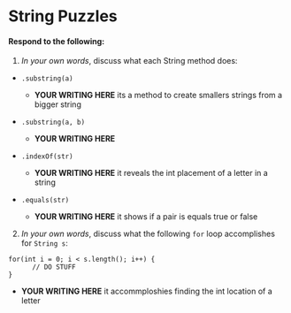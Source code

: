 # String Puzzles
#### Respond to the following:

1. *In your own words*, discuss what each String method does:
  * `.substring(a)`
    * **YOUR WRITING HERE**
its a method to create smallers strings from a bigger string 
  * `.substring(a, b)`
    * **YOUR WRITING HERE**

  * `.indexOf(str)`
    * **YOUR WRITING HERE**
it reveals the int placement of a letter in a string
  * `.equals(str)`
    * **YOUR WRITING HERE**
it shows if a pair is equals true or false

2. *In your own words*, discuss what the following `for` loop accomplishes for `String s`:
```
for(int i = 0; i < s.length(); i++) {
      // DO STUFF
}
```
  * **YOUR WRITING HERE**
it accommploshies finding the int location of a letter

